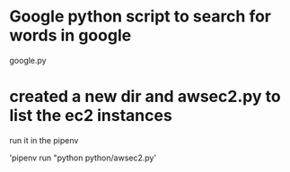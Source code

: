 # Google python script to search for words in google
google.py

# created a new dir and awsec2.py to list the ec2 instances

run it in the pipenv

'pipenv run "python python/awsec2.py'

